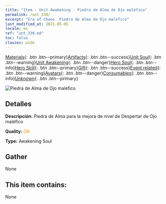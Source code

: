 ```yaml
---
title: "Item - Unit Awakening - Piedra de Alma de Ojo maléfico"
permalink: /unt_330/
excerpt: "Era of Chaos  Piedra de Alma de Ojo maléfico"
last_modified_at: 2021-05-05
locale: es
ref: "unt_330.md"
toc: false
classes: wide
---
```

 [Materials](/ItemsES/){: .btn .btn--primary}[Artifacts](/ItemsES/Artifacts/){: .btn .btn--success}[Unit Soul](/ItemsES/UnitSoul/){: .btn .btn--warning}[Unit Awakening](/ItemsES/UnitAwakening/){: .btn .btn--danger}[Hero Soul](/ItemsES/HeroSoul/){: .btn .btn--info}[Hero Skill](/ItemsES/HeroSkill/){: .btn .btn--primary}[Gift](/ItemsES/Gift/){: .btn .btn--success}[Event related](/ItemsES/Events/){: .btn .btn--warning}[Avatars](/ItemsES/Avatars/){: .btn .btn--danger}[Consumables](/ItemsES/Consumables/){: .btn .btn--info}[Unknown](/ItemsES/Unknown/){: .btn .btn--primary}

 ![Piedra de Alma de Ojo maléfico](/images/u/tia_xieyan.jpg)

## Detalles
 **Descripción:** Piedra de Alma para la mejora de nivel de Despertar de Ojo maléfico

 **Quality:** <span style="color: #FF8C00">OK</span>

 **Type:** Awakening Soul

## Gather

  None

## This item contains:

  None

